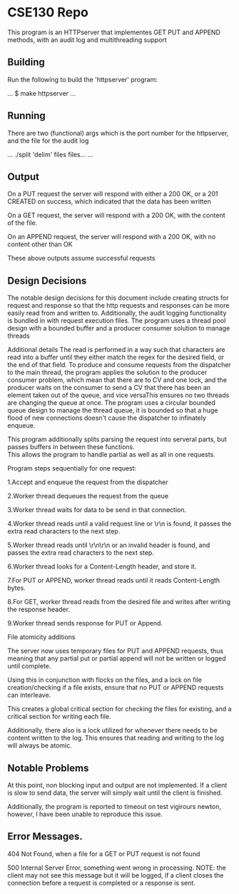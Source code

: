# CSE130 Repo

This program is an HTTPserver that implementes GET PUT and APPEND methods, with an audit log and multithreading support

## Building

Run the following to build the 'httpserver' program:

...
$ make httpserver
...

## Running

There are two (functional) args which is the port number for the httpserver, and the file for the audit log

...
./split 'delim' files files...
...


## Output

On a PUT request the server will respond with either a 200 OK, or a 201 CREATED on success, which indicated that the data has been written

On a GET request, the server will respond with a 200 OK, with the content of the file.

On an APPEND request, the server will respond with a 200 OK, with no content other than OK

These above outputs assume successful requests
## Design Decisions

The notable design decisions for this document include creating structs for request and response so that the http requests and responses can be more easily read from and written to. Additionally, the audit logging functionality is bundled in with request execution files. The program uses a thread pool design with a bounded buffer and a producer consumer solution to manage threads

Additional details
The read is performed in a way such that characters are read into a buffer until they either match the regex for the desired field, or the end of that field.
To produce and consume requests from the dispatcher to the main thread, the program applies the solution to the producer consumer problem, which mean that there are to CV and one lock, and the producer waits on the consumer to send a CV that there has been an element taken out of the queue, and vice versaThis ensures no two threads are changing the queue at once.
The program uses a circular bounded queue design to manage the thread queue, it is bounded so that a huge flood of new connections doesn't cause the dispatcher to infinately enqueue. 



This program additionally splits parsing the request into serveral parts, but passes buffers in between these functions.  
This allows the program to handle partial as well as all in one requests.
 


Program steps sequentially for one request:

1.Accept and enqueue the request from the dispatcher

2.Worker thread dequeues the request from the queue

3.Worker thread waits for data to be send in that connection.

4.Worker thread reads until a valid request line or \r\n is found, it passes the extra read characters to the next step.

5.Worker thread reads until \r\n\r\n or an invalid header is found, and passes the extra read characters to the next step.

6.Worker thread looks for a Content-Length header, and store it.

7.For PUT or APPEND, worker thread reads until it reads Content-Length bytes.

8.For GET, worker thread reads from the desired file and writes after writing the response header.

9.Worker thread sends response for PUT or Append.



File atomicity additions

The server now uses temporary files for PUT and APPEND requests, thus meaning that any partial put or partial append will not be written or logged until complete.

Using this in conjunction with flocks on the files, and a lock on file creation/checking if a file exists, ensure that no PUT or APPEND requests can interleave.

This creates a global critical section for checking the files for existing, and a critical section for writing each file.

Additionally, there also is a lock utilized for whenever there needs to be content written to the log. This ensures that reading and writing to the log will always be atomic.

## Notable Problems

At this point, non blocking input and output are not implemented. If a client is slow to send data, the server will simply wait until the client is finished. 

Additionally, the program is reported to timeout on test vigirours newton, however, I have been unable to reproduce this issue.

## Error Messages.

404 Not Found, when a file for a GET or PUT request is not found

500 Internal Server Error, something went wrong in processing. NOTE: the client may not see this message but it will be logged, if a client closes the connection before a request is completed or a response is sent.

